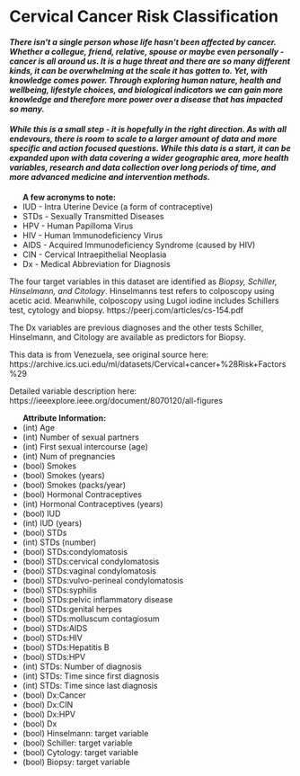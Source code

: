# Cervical Cancer Risk Classification

<h4><em>There isn't a single person whose life hasn't been affected by cancer. Whether a collegue, friend, relative, spouse or maybe even personally - cancer is all around us. It is a huge threat and there are so many different kinds, it can be overwhelming at the scale it has gotten to. Yet, with knowledge comes power. Through exploring human nature, health and wellbeing, lifestyle choices, and biological indicators we can gain more knowledge and therefore more power over a disease that has impacted so many. </h4>

<h4>While this is a small step - it is hopefully in the right direction. As with all endevours, there is room to scale to a larger amount of data and more specific and action focused questions. While this data is a start, it can be expanded upon with data covering a wider geographic area, more health variables, research and data collection over long periods of time, and more advanced medicine and intervention methods.</em></h4>

<ul>
<b>A few acronyms to note:</b>
    <li>IUD - Intra Uterine Device (a form of contraceptive)</li>
    <li>STDs - Sexually Transmitted Diseases</li>
    <li>HPV - Human Papilloma Virus</li>
    <li>HIV - Human Immunodeficiency Virus</li>
    <li>AIDS - Acquired Immunodeficiency Syndrome (caused by HIV)</li>
    <li>CIN - Cervical Intraepithelial Neoplasia</li>
    <li>Dx - Medical Abbreviation for Diagnosis</li>
</ul>
    
<p>The four target variables in this dataset are identified as <em>Biopsy, Schiller, Hinselmann, and Citology</em>. Hinselmanns test refers to colposcopy
using acetic acid. Meanwhile, colposcopy using Lugol iodine includes
Schillers test, cytology and biopsy.
https://peerj.com/articles/cs-154.pdf</p>

<p>The Dx variables are previous diagnoses and the other tests Schiller, Hinselmann, and Citology are available as predictors for Biopsy.</p>

<p>This data is from Venezuela, see original source here: https://archive.ics.uci.edu/ml/datasets/Cervical+cancer+%28Risk+Factors%29</p>

<p>Detailed variable description here: https://ieeexplore.ieee.org/document/8070120/all-figures</p>

<ul>
<b>Attribute Information:</b>
<li>(int) Age</li>
<li>(int) Number of sexual partners</li>
<li>(int) First sexual intercourse (age)</li>
<li>(int) Num of pregnancies</li>
<li>(bool) Smokes</li>
<li>(bool) Smokes (years)</li>
<li>(bool) Smokes (packs/year)</li>
<li>(bool) Hormonal Contraceptives</li>
<li>(int) Hormonal Contraceptives (years)</li>
<li>(bool) IUD</li>
<li>(int) IUD (years)</li>
<li>(bool) STDs</li>
<li>(int) STDs (number)</li>
<li>(bool) STDs:condylomatosis</li>
<li>(bool) STDs:cervical condylomatosis</li>
<li>(bool) STDs:vaginal condylomatosis</li>
<li>(bool) STDs:vulvo-perineal condylomatosis</li>
<li>(bool) STDs:syphilis</li>
<li>(bool) STDs:pelvic inflammatory disease</li>
<li>(bool) STDs:genital herpes</li>
<li>(bool) STDs:molluscum contagiosum</li>
<li>(bool) STDs:AIDS</li>
<li>(bool) STDs:HIV</li>
<li>(bool) STDs:Hepatitis B</li>
<li>(bool) STDs:HPV</li>
<li>(int) STDs: Number of diagnosis</li>
<li>(int) STDs: Time since first diagnosis</li>
<li>(int) STDs: Time since last diagnosis</li>
<li>(bool) Dx:Cancer</li>
<li>(bool) Dx:CIN</li>
<li>(bool) Dx:HPV</li>
<li>(bool) Dx</li>
<li>(bool) Hinselmann: target variable</li>
<li>(bool) Schiller: target variable</li>
<li>(bool) Cytology: target variable</li>
<li>(bool) Biopsy: target variable</li>
</ul>
